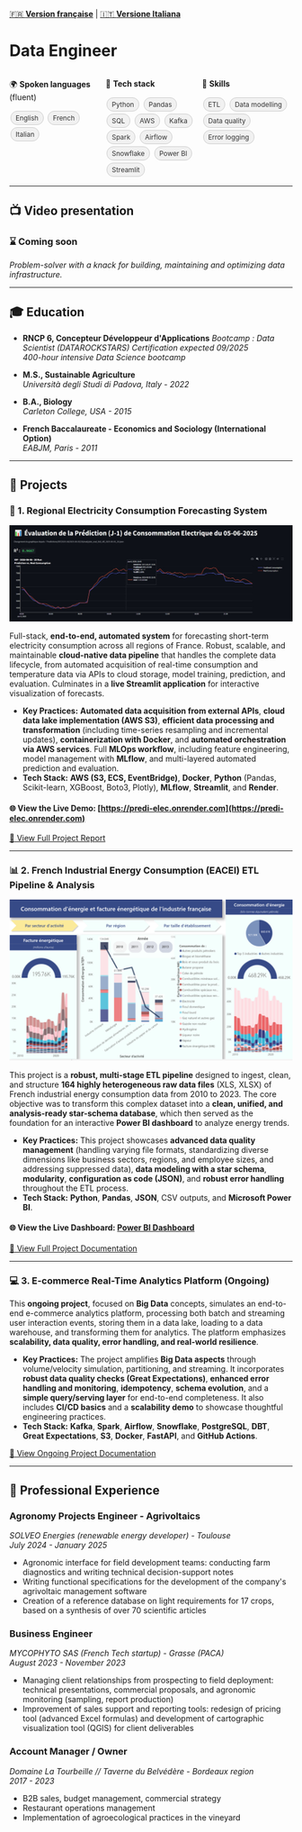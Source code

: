 [🇫🇷 **Version française**](./pages/README_FR.md) | [🇮🇹 **Versione Italiana**](./pages/README_IT.md)

# Data Engineer

<div style="display: flex; justify-content: space-between; flex-wrap: wrap;">

  <div style="flex: 1; min-width: 120px; margin-right: 10px;">
    <p>🌍 <strong>Spoken languages</strong> (fluent)</p>
    <div class="tags">
      <span class="tag">English</span>
      <span class="tag">French</span>
      <span class="tag">Italian</span>
    </div>
  </div>

  <div style="flex: 1; min-width: 120px; margin-right: 10px;">
    <p>🧱 <strong>Tech stack</strong></p>
    <div class="tags">
      <span class="tag">Python</span>
      <span class="tag">Pandas</span>
      <span class="tag">SQL</span>
      <span class="tag">AWS</span>
      <span class="tag">Kafka</span>
      <span class="tag">Spark</span>
      <span class="tag">Airflow</span>
      <span class="tag">Snowflake</span>
      <span class="tag">Power BI</span>
      <span class="tag">Streamlit</span>
    </div>
  </div>

  <div style="flex: 1; min-width: 120px;">
    <p>🎯 <strong>Skills</strong></p>
    <div class="tags">
      <span class="tag">ETL</span>
      <span class="tag">Data modelling</span>
      <span class="tag">Data quality</span>
      <span class="tag">Error logging</span>
    </div>
  </div>

</div>

<style>
  .tags {
  margin-top: 8px;
}
.tag {
  display: inline-block;
  background-color: #f1f1f1;
  color: #333;
  padding: 4px 8px;
  margin: 2px;
  font-size: 0.85em;
  border-radius: 12px;
  border: 1px solid #ccc;
}
</style>

---

## 📺 Video presentation
<!-- [![Video presentation](https://img.youtube.com/vi/AsAM7ZAL63o/0.jpg)](https://youtu.be/AsAM7ZAL63o?si=KiCLegoh95UAntpA)-->
### ⌛ Coming soon

_Problem-solver with a knack for building, maintaining and optimizing data infrastructure._

---

## 🎓 Education

*   **RNCP 6, Concepteur Développeur d'Applications**
*Bootcamp : Data Scientist (DATAROCKSTARS)* 
*Certification expected 09/2025*  
*400-hour intensive Data Science bootcamp*

*   **M.S., Sustainable Agriculture**  
*Università degli Studi di Padova, Italy - 2022*

*   **B.A., Biology**  
*Carleton College, USA - 2015*

*   **French Baccalaureate - Economics and Sociology (International Option)**  
*EABJM, Paris - 2011*

---

## 📌 Projects

### **🔮 1. Regional Electricity Consumption Forecasting System**

![Prediction screenshot](./assets/evaluation.jpeg)

Full-stack, **end-to-end, automated system** for forecasting short-term electricity consumption across all regions of France. Robust, scalable, and maintainable **cloud-native data pipeline** that handles the complete data lifecycle, from automated acquisition of real-time consumption and temperature data via APIs to cloud storage, model training, prediction, and evaluation. Culminates in a **live Streamlit application** for interactive visualization of forecasts.

*   **Key Practices:** **Automated data acquisition from external APIs**, **cloud data lake implementation (AWS S3)**, **efficient data processing and transformation** (including time-series resampling and incremental updates), **containerization with Docker**, and **automated orchestration via AWS services**. Full **MLOps workflow**, including feature engineering, model management with **MLflow**, and multi-layered automated prediction and evaluation.
*   **Tech Stack:** **AWS (S3, ECS, EventBridge)**, **Docker**, **Python** (Pandas, Scikit-learn, XGBoost, Boto3, Plotly), **MLflow**, **Streamlit**, and **Render**.

#### 🌐 View the **Live Demo:** [https://predi-elec.onrender.com](https://predi-elec.onrender.com) 

[📁 View Full Project Report](./pages/project_1.md)

---

### **📊 2. French Industrial Energy Consumption (EACEI) ETL Pipeline & Analysis**

![Dashboard screenshot](./assets/eacei.png)

This project is a **robust, multi-stage ETL pipeline** designed to ingest, clean, and structure **164 highly heterogeneous raw data files** (XLS, XLSX) of French industrial energy consumption data from 2010 to 2023. The core objective was to transform this complex dataset into a **clean, unified, and analysis-ready star-schema database**, which then served as the foundation for an interactive **Power BI dashboard** to analyze energy trends.

*   **Key Practices:** This project showcases **advanced data quality management** (handling varying file formats, standardizing diverse dimensions like business sectors, regions, and employee sizes, and addressing suppressed data), **data modeling with a star schema**, **modularity**, **configuration as code (JSON)**, and **robust error handling** throughout the ETL process.
*   **Tech Stack:** **Python**, **Pandas**, **JSON**, CSV outputs, and **Microsoft Power BI**.

#### 🌐 View the **Live Dashboard:** [Power BI Dashboard](https://app.powerbi.com/view?r=eyJrIjoiZTE4YjVhMjctZjFmZS00YjRjLThlOTctNDAyOGI0ZTNiNGNiIiwidCI6ImJlOTNmMTc4LTA5NjQtNDcwOS1hMDZjLTY4ZThhZjBhODM1NSJ9&pageName=f779d68dcac6fc795d20) 

[📁 View Full Project Documentation](./pages/project_2.md)

---

### **💻 3. E-commerce Real-Time Analytics Platform (Ongoing)**

This **ongoing project**, focused on **Big Data** concepts, simulates an end-to-end e-commerce analytics platform, processing both batch and streaming user interaction events, storing them in a data lake, loading to a data warehouse, and transforming them for analytics. The platform emphasizes **scalability, data quality, error handling, and real-world resilience**.

*   **Key Practices:** The project amplifies **Big Data aspects** through volume/velocity simulation, partitioning, and streaming. It incorporates **robust data quality checks (Great Expectations)**, **enhanced error handling and monitoring**, **idempotency**, **schema evolution**, and a **simple query/serving layer** for end-to-end completeness. It also includes **CI/CD basics** and a **scalability demo** to showcase thoughtful engineering practices.
*   **Tech Stack:** **Kafka**, **Spark**, **Airflow**, **Snowflake**, **PostgreSQL**, **DBT**, **Great Expectations**, **S3**, **Docker**, **FastAPI**, and **GitHub Actions**.

[📁 View Ongoing Project Documentation](./pages/project_3.md)

---

## 🧰 Professional Experience

### **Agronomy Projects Engineer - Agrivoltaics**  
*SOLVEO Energies (renewable energy developer) - Toulouse*  
*July 2024 - January 2025*
   - Agronomic interface for field development teams: conducting farm diagnostics and writing technical decision-support notes
   - Writing functional specifications for the development of the company's agrivoltaic management software
   - Creation of a reference database on light requirements for 17 crops, based on a synthesis of over 70 scientific articles

### **Business Engineer**  
*MYCOPHYTO SAS (French Tech startup) - Grasse (PACA)*  
*August 2023 - November 2023*
   - Managing client relationships from prospecting to field deployment: technical presentations, commercial proposals, and agronomic monitoring (sampling, report production)
   - Improvement of sales support and reporting tools: redesign of pricing tool (advanced Excel formulas) and development of cartographic visualization tool (QGIS) for client deliverables

### **Account Manager / Owner**  
*Domaine La Tourbeille // Taverne du Belvédère - Bordeaux region*  
*2017 - 2023*
   - B2B sales, budget management, commercial strategy
   - Restaurant operations management  
   - Implementation of agroecological practices in the vineyard
